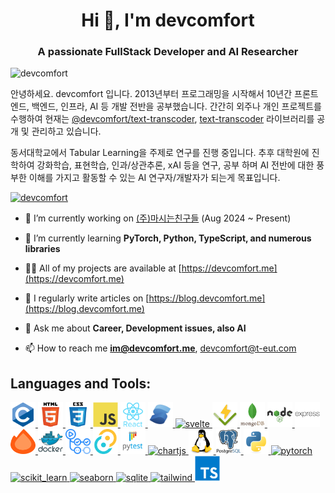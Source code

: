 <h1 align="center">Hi 👋, I'm devcomfort</h1>
<h3 align="center">A passionate FullStack Developer and AI Researcher</h3>

<p align="left"> <img src="https://komarev.com/ghpvc/?username=devcomfort&label=Profile%20views&color=0e75b6&style=flat" alt="devcomfort" /> </p>

<!-- TODO: 기술 블로그 완성 후 추가하기 -->

안녕하세요. devcomfort 입니다. 2013년부터 프로그래밍을 시작해서 10년간 프론트엔드, 백엔드, 인프라, AI 등 개발 전반을 공부했습니다. 간간히 외주나 개인 프로젝트를 수행하여 현재는 [@devcomfort/text-transcoder](https://github.com/devcomfort/devcomfort-text-transcoder), [text-transcoder](https://github.com/devcomfort/blob-to-url) 라이브러리를 공개 및 관리하고 있습니다.

동서대학교에서 Tabular Learning을 주제로 연구를 진행 중입니다. 추후 대학원에 진학하여 강화학습, 표현학습, 인과/상관추론, xAI 등을 연구, 공부 하며 AI 전반에 대한 풍부한 이해를 가지고 활동할 수 있는 AI 연구자/개발자가 되는게 목표입니다.

<p align="left"> <a href="https://github.com/ryo-ma/github-profile-trophy"><img src="https://github-profile-trophy.vercel.app/?username=devcomfort&column=5" alt="devcomfort" /></a> </p>

- 🔭 I’m currently working on [(주)마시는친구들](https://litt.ly/teut) (Aug 2024 ~ Present)

- 🌱 I’m currently learning **PyTorch, Python, TypeScript, and numerous libraries**

- 👨‍💻 All of my projects are available at [https://devcomfort.me](https://devcomfort.me)

- 📝 I regularly write articles on [https://blog.devcomfort.me](https://blog.devcomfort.me)

- 💬 Ask me about **Career, Development issues, also AI**

- 📫 How to reach me **im@devcomfort.me**, devcomfort@t-eut.com

## Languages and Tools:

<p align="left">
    <a href="https://www.cprogramming.com/" target="_blank" rel="noreferrer">
        <img src="https://raw.githubusercontent.com/devicons/devicon/master/icons/c/c-original.svg" alt="c" width="40" height="40"/>
    </a>
    <a href="https://www.w3.org/html/" target="_blank" rel="noreferrer">
        <img src="https://raw.githubusercontent.com/devicons/devicon/master/icons/html5/html5-original-wordmark.svg" alt="html5" width="40" height="40"/>
    </a>
    <a href="https://www.w3schools.com/css/" target="_blank" rel="noreferrer">
        <img src="https://raw.githubusercontent.com/devicons/devicon/master/icons/css3/css3-original-wordmark.svg" alt="css3" width="40" height="40"/>
    </a>
    <a href="https://developer.mozilla.org/en-US/docs/Web/JavaScript" target="_blank" rel="noreferrer">
        <img src="https://raw.githubusercontent.com/devicons/devicon/master/icons/javascript/javascript-original.svg" alt="javascript" width="40" height="40"/>
    </a>
    <a href="https://reactjs.org/" target="_blank" rel="noreferrer">
        <img src="https://raw.githubusercontent.com/devicons/devicon/master/icons/react/react-original-wordmark.svg" alt="react" width="40" height="40"/>
    </a>
    <a href="https://solidjs.com/" target="_blank" rel="noreferrer">
        <img src="./icons/solidjs.png" alt="solid" width="40" height="40"/>
    </a>
    <a href="https://svelte.dev" target="_blank" rel="noreferrer">
        <img src="https://upload.wikimedia.org/wikipedia/commons/1/1b/Svelte_Logo.svg" alt="svelte" width="40" height="40"/>
    </a>
    <a href="https://vitest.dev/" target="_blank" rel="noreferrer">
        <img src="./icons/vitest.svg" alt="vitest" width="40" height="40"/>
    </a>
    <a href="https://www.mongodb.com/" target="_blank" rel="noreferrer">
        <img src="https://raw.githubusercontent.com/devicons/devicon/master/icons/mongodb/mongodb-original-wordmark.svg" alt="mongodb" width="40" height="40"/>
    </a>
    <a href="https://nodejs.org" target="_blank" rel="noreferrer">
        <img src="https://raw.githubusercontent.com/devicons/devicon/master/icons/nodejs/nodejs-original-wordmark.svg" alt="nodejs" width="40" height="40"/>
    </a>
    <a href="https://expressjs.com" target="_blank" rel="noreferrer">
        <img src="https://raw.githubusercontent.com/devicons/devicon/master/icons/express/express-original-wordmark.svg" alt="express" width="40" height="40"/>
    </a>
    <a href="https://hono.dev/" target="_blank" rel="noreferrer">
        <img src="./icons/hono-seeklogo.svg" alt="hono" width="40" height="40"/>
    </a>
    <a href="https://www.docker.com/" target="_blank" rel="noreferrer">
        <img src="https://raw.githubusercontent.com/devicons/devicon/master/icons/docker/docker-original-wordmark.svg" alt="docker" width="40" height="40"/>
    </a>
    <a href="https://github.com/features/actions" target="_blank" rel="noreferrer">
        <img src="./icons/github-actions.png" alt="github actions" width="40" height="40"/>
    </a>
    <a href="https://tauri.studio/" target="_blank" rel="noreferrer">
        <img src="./icons/tauri.svg" alt="tauri" width="40" height="40"/>
    </a>
    <a href="https://pytest.org/" target="_blank" rel="noreferrer">
        <img src="./icons/pytest.webp" alt="pytest" width="40" height="40"/>
    </a>
    <a href="https://www.chartjs.org" target="_blank" rel="noreferrer">
        <img src="https://www.chartjs.org/media/logo-title.svg" alt="chartjs" width="40" height="40"/>
    </a>
    <a href="https://www.linux.org/" target="_blank" rel="noreferrer">
        <img src="https://raw.githubusercontent.com/devicons/devicon/master/icons/linux/linux-original.svg" alt="linux" width="40" height="40"/>
    </a>
    <a href="https://www.postgresql.org" target="_blank" rel="noreferrer">
        <img src="https://raw.githubusercontent.com/devicons/devicon/master/icons/postgresql/postgresql-original-wordmark.svg" alt="postgresql" width="40" height="40"/>
    </a>
    <a href="https://www.python.org" target="_blank" rel="noreferrer">
        <img src="https://raw.githubusercontent.com/devicons/devicon/master/icons/python/python-original.svg" alt="python" width="40" height="40"/>
    </a>
    <a href="https://pytorch.org/" target="_blank" rel="noreferrer">
        <img src="https://www.vectorlogo.zone/logos/pytorch/pytorch-icon.svg" alt="pytorch" width="40" height="40"/>
    </a>
    <a href="https://scikit-learn.org/" target="_blank" rel="noreferrer">
        <img src="https://upload.wikimedia.org/wikipedia/commons/0/05/Scikit_learn_logo_small.svg" alt="scikit_learn" width="40" height="40"/>
    </a>
    <a href="https://seaborn.pydata.org/" target="_blank" rel="noreferrer">
        <img src="https://seaborn.pydata.org/_images/logo-mark-lightbg.svg" alt="seaborn" width="40" height="40"/>
    </a>
    <a href="https://www.sqlite.org/" target="_blank" rel="noreferrer">
        <img src="https://www.vectorlogo.zone/logos/sqlite/sqlite-icon.svg" alt="sqlite" width="40" height="40"/>
    </a>
    <a href="https://tailwindcss.com/" target="_blank" rel="noreferrer">
        <img src="https://www.vectorlogo.zone/logos/tailwindcss/tailwindcss-icon.svg" alt="tailwind" width="40" height="40"/>
    </a>
    <a href="https://www.typescriptlang.org/" target="_blank" rel="noreferrer">
        <img src="https://raw.githubusercontent.com/devicons/devicon/master/icons/typescript/typescript-original.svg" alt="typescript" width="40" height="40"/>
    </a>
</p>
